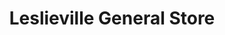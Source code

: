 ---
title: "Leslieville General Store"
url: /leslieville/leslieville-general-store/
shop: general
---